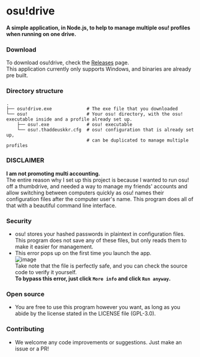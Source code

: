 # osu!drive
**A simple application, in Node.js, to help to manage multiple osu! profiles when running on one drive.**  

### Download
To download osu!drive, check the [Releases](https://github.com/thaddeuskkr/osudrive/releases) page.  
This application currently only supports Windows, and binaries are already pre built.

### Directory structure
```
.
├── osu!drive.exe             # The exe file that you downloaded
└── osu!                      # Your osu! directory, with the osu! executable inside and a profile already set up.
    ├── osu!.exe              # osu! executable
    └── osu!.thaddeuskkr.cfg  # osu! configuration that is already set up,
                              # can be duplicated to manage multiple profiles
```

### DISCLAIMER
**I am not promoting multi accounting.**  
The entire reason why I set up this project is because I wanted to run osu! off a thumbdrive, and needed a way to manage my friends' accounts and allow switching between computers quickly as osu! names their configuration files after the computer user's name. This program does all of that with a beautiful command line interface.  

### Security  
- osu! stores your hashed passwords in plaintext in configuration files. This program does not save any of these files, but only reads them to make it easier for management.  
- This error pops up on the first time you launch the app.  
![image](https://user-images.githubusercontent.com/49682825/130479012-2841567c-6f52-48c5-b691-dae463c71ef3.png)  
Take note that the file is perfectly safe, and you can check the source code to verify it yourself.  
**To bypass this error, just click `More info` and click `Run anyway`.**  

### Open source  
- You are free to use this program however you want, as long as you abide by the license stated in the LICENSE file (GPL-3.0).  

### Contributing  
- We welcome any code improvements or suggestions. Just make an issue or a PR!  

